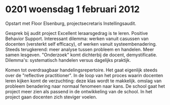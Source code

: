# 0201 woensdag 1 februari 2012
Opstart met Floor Elsenburg, projectsecretaris Instellingsaudit.
 
Gesprek bij audit project Excellent leraarsgedrag is te leren. Positive Behavior Support. Interessant dilemma: werken vanuit casussen van docenten (versterkt self efficacy), of werken vanuit systeembenadering. Steeds terugkerend: meer analyse tussen probleem en handelen. Meer samen lesgeven. "Onderzoek" komt dichterbij de docent, demystificatie.
Dilemma's: systematisch handelen versus dagelijks praktijk.
 
Komen tot overdraagbaar handelingsrepertoire. Het gaat eigenlijk steeds over de "reflective practitioner". In de loop van het proces waarin docenten leren kijken komt de verzuchting: deze klas wordt te makkelijk. omslag van probleem benadering naar normaal fenomeen naar kans. De school gaat het project meer zien als passend in de ontwikkeling van de school. In het project gaan docenten zich steviger voelen.